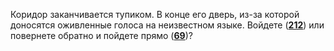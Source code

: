 Коридор заканчивается тупиком. В конце его дверь, из-за которой доносятся оживленные голоса на неизвестном языке. Войдете ([**212**](#n_212)) или повернете обратно и пойдете прямо ([**69**](#n_69))?


